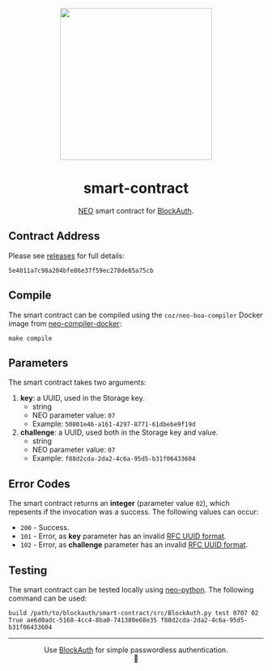 <p align="center">
  <img 
    src="https://res.cloudinary.com/vidsy/image/upload/v1509658596/circle19_viaray.gif" 
    width="300px"
  >
</p>

<h1 align="center">smart-contract</h1>

<p align="center">
  <a href="https://neo.org/">NEO</a> smart contract for 
  <a href="https://blockauth.cc">BlockAuth</a>.
</p>

## Contract Address

Please see [releases](https://github.com/blockauth/smart-contract/releases) for full details:

```
5e4011a7c98a204bfe86e37f59ec278de85a75cb
```

## Compile

The smart contract can be compiled using the `coz/neo-boa-compiler` Docker image
from [neo-compiler-docker](https://github.com/CityOfZion/neo-compiler-docker):

```
make compile
```

## Parameters

The smart contract takes two arguments:

1. **key**: a UUID, used in the Storage key.
    - string
    - NEO parameter value: `07`
    - Example: `50801e46-a161-4297-8771-61dbebe9f19d`
2. **challenge**: a UUID, used both in the Storage key and value.
    - string
    - NEO parameter value: `07`
    - Example: `f88d2cda-2da2-4c6a-95d5-b31f06433604`

## Error Codes

The smart contract returns an **integer** (parameter value `02`), which repesents if the 
invocation was a success. The following values can occur:

- `200` - Success.
- `101` - Error, as **key** parameter has an invalid [RFC UUID format](https://en.wikipedia.org/wiki/Universally_unique_identifier#Format).
- `102` - Error, as **challenge** parameter has an invalid [RFC UUID format](https://en.wikipedia.org/wiki/Universally_unique_identifier#Format).

## Testing

The smart contract can be tested locally using 
[neo-python](https://github.com/CityOfZion/neo-python). The following command can be used:

```
build /path/to/blockauth/smart-contract/src/BlockAuth.py test 0707 02 True ae6d0adc-5168-4cc4-8ba0-741380e68e35 f88d2cda-2da2-4c6a-95d5-b31f06433604
```

---

<p align="center">
  Use <a href="https://blockauth.cc">BlockAuth</a> for simple passwordless authentication.
  <br>
  🔐
</p>
